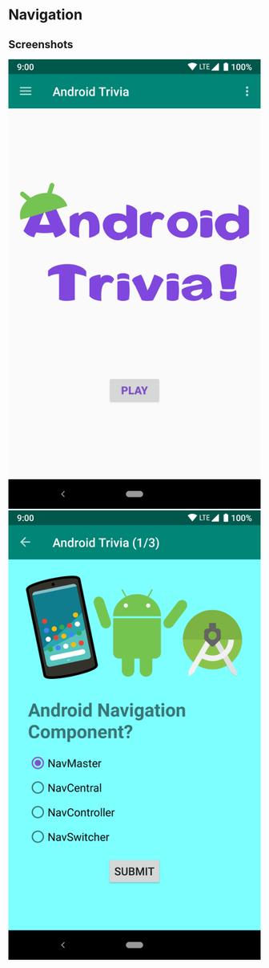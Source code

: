 # Navigation

## Screenshots

![Screenshot1](screenshots/screen_1.png) ![Screenshot2](screenshots/screen_2.png)

